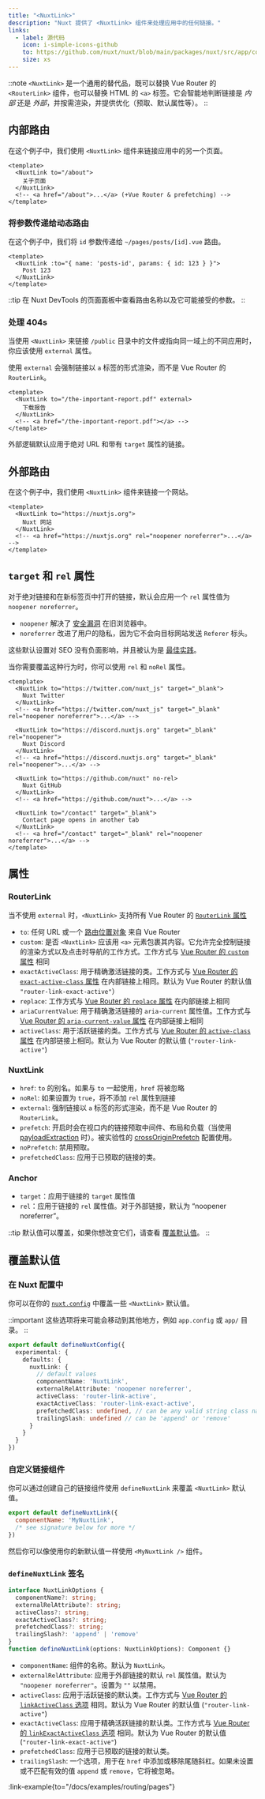 ```yaml
---
title: "<NuxtLink>"
description: "Nuxt 提供了 <NuxtLink> 组件来处理应用中的任何链接。"
links:
  - label: 源代码
    icon: i-simple-icons-github
    to: https://github.com/nuxt/nuxt/blob/main/packages/nuxt/src/app/components/nuxt-link.ts
    size: xs
---
```


::note
`<NuxtLink>` 是一个通用的替代品，既可以替换 Vue Router 的 `<RouterLink>` 组件，也可以替换 HTML 的 `<a>` 标签。它会智能地判断链接是 _内部_ 还是 _外部_，并按需渲染，并提供优化（预取、默认属性等）。
::

## 内部路由

在这个例子中，我们使用 `<NuxtLink>` 组件来链接应用中的另一个页面。

```vue [pages/index.vue]
<template>
  <NuxtLink to="/about">
    关于页面
  </NuxtLink>
  <!-- <a href="/about">...</a> (+Vue Router & prefetching) -->
</template>
```

### 将参数传递给动态路由

在这个例子中，我们将 `id` 参数传递给 `~/pages/posts/[id].vue` 路由。

```vue [pages/index.vue]
<template>
  <NuxtLink :to="{ name: 'posts-id', params: { id: 123 } }">
    Post 123
  </NuxtLink>
</template>
```

::tip
在 Nuxt DevTools 的页面面板中查看路由名称以及它可能接受的参数。
::

### 处理 404s

当使用 `<NuxtLink>` 来链接 `/public` 目录中的文件或指向同一域上的不同应用时，你应该使用 `external` 属性。

使用 `external` 会强制链接以 `a` 标签的形式渲染，而不是 Vue Router 的 `RouterLink`。

```vue [pages/index.vue]
<template>
  <NuxtLink to="/the-important-report.pdf" external>
    下载报告
  </NuxtLink>
  <!-- <a href="/the-important-report.pdf"></a> -->
</template>
```

外部逻辑默认应用于绝对 URL 和带有 `target` 属性的链接。

## 外部路由

在这个例子中，我们使用 `<NuxtLink>` 组件来链接一个网站。

```vue [app.vue]
<template>
  <NuxtLink to="https://nuxtjs.org">
    Nuxt 网站
  </NuxtLink>
  <!-- <a href="https://nuxtjs.org" rel="noopener noreferrer">...</a> -->
</template>
```

## `target` 和 `rel` 属性

对于绝对链接和在新标签页中打开的链接，默认会应用一个 `rel` 属性值为 `noopener noreferrer`。
- `noopener` 解决了 [安全漏洞](https://mathiasbynens.github.io/rel-noopener/) 在旧浏览器中。
- `noreferrer` 改进了用户的隐私，因为它不会向目标网站发送 `Referer` 标头。

这些默认设置对 SEO 没有负面影响，并且被认为是 [最佳实践](https://developer.chrome.com/docs/lighthouse/best-practices/external-anchors-use-rel-noopener)。

当你需要覆盖这种行为时，你可以使用 `rel` 和 `noRel` 属性。

```vue [app.vue]
<template>
  <NuxtLink to="https://twitter.com/nuxt_js" target="_blank">
    Nuxt Twitter
  </NuxtLink>
  <!-- <a href="https://twitter.com/nuxt_js" target="_blank" rel="noopener noreferrer">...</a> -->

  <NuxtLink to="https://discord.nuxtjs.org" target="_blank" rel="noopener">
    Nuxt Discord
  </NuxtLink>
  <!-- <a href="https://discord.nuxtjs.org" target="_blank" rel="noopener">...</a> -->

  <NuxtLink to="https://github.com/nuxt" no-rel>
    Nuxt GitHub
  </NuxtLink>
  <!-- <a href="https://github.com/nuxt">...</a> -->

  <NuxtLink to="/contact" target="_blank">
    Contact page opens in another tab
  </NuxtLink>
  <!-- <a href="/contact" target="_blank" rel="noopener noreferrer">...</a> -->
</template>
```

## 属性

### RouterLink

当不使用 `external` 时，`<NuxtLink>` 支持所有 Vue Router 的 [`RouterLink` 属性](https://router.vuejs.org/api/interfaces/RouterLinkProps.html)

- `to`: 任何 URL 或一个 [路由位置对象](https://router.vuejs.org/api/#RouteLocation) 来自 Vue Router
- `custom`: 是否 `<NuxtLink>` 应该用 `<a>` 元素包裹其内容。它允许完全控制链接的渲染方式以及点击时导航的工作方式。工作方式与 [Vue Router 的 `custom` 属性](https://router.vuejs.org/api/interfaces/RouterLinkProps.html#Properties-custom) 相同
- `exactActiveClass`: 用于精确激活链接的类。工作方式与 [Vue Router 的 `exact-active-class` 属性](https://router.vuejs.org/api/interfaces/RouterLinkProps.html#Properties-exactActiveClass) 在内部链接上相同。默认为 Vue Router 的默认值 `"router-link-exact-active"`）
- `replace`: 工作方式与 [Vue Router 的 `replace` 属性](https://router.vuejs.org/api/interfaces/RouteLocationOptions.html#Properties-replace) 在内部链接上相同
- `ariaCurrentValue`: 用于精确激活链接的 `aria-current` 属性值。工作方式与 [Vue Router 的 `aria-current-value` 属性](https://router.vuejs.org/api/interfaces/RouterLinkProps.html#Properties-ariaCurrentValue) 在内部链接上相同
- `activeClass`: 用于活跃链接的类。工作方式与 [Vue Router 的 `active-class` 属性](https://router.vuejs.org/api/interfaces/RouterLinkProps.html#Properties-activeClass) 在内部链接上相同。默认为 Vue Router 的默认值 (`"router-link-active"`)

### NuxtLink

- `href`: `to` 的别名。如果与 `to` 一起使用，`href` 将被忽略
- `noRel`: 如果设置为 `true`，将不添加 `rel` 属性到链接
- `external`: 强制链接以 `a` 标签的形式渲染，而不是 Vue Router 的 `RouterLink`。
- `prefetch`: 开启时会在视口内的链接预取中间件、布局和负载（当使用 [payloadExtraction](/docs/api/nuxt-config#crossoriginprefetch) 时）。被实验性的 [crossOriginPrefetch](/docs/api/nuxt-config#crossoriginprefetch) 配置使用。
- `noPrefetch`: 禁用预取。
- `prefetchedClass`: 应用于已预取的链接的类。

### Anchor

- `target`：应用于链接的 `target` 属性值
- `rel`：应用于链接的 `rel` 属性值。对于外部链接，默认为 “noopener noreferrer”。

::tip
默认值可以覆盖，如果你想改变它们，请查看 [覆盖默认值](#overwriting-defaults)。
::

## 覆盖默认值

### 在 Nuxt 配置中

你可以在你的 [`nuxt.config`](/docs/api/nuxt-config#defaults) 中覆盖一些 `<NuxtLink>` 默认值。

::important
这些选项将来可能会移动到其他地方，例如 `app.config` 或 `app/` 目录。
::

```ts [nuxt.config.ts]
export default defineNuxtConfig({
  experimental: {
    defaults: {
      nuxtLink: {
        // default values
        componentName: 'NuxtLink',
        externalRelAttribute: 'noopener noreferrer',
        activeClass: 'router-link-active',
        exactActiveClass: 'router-link-exact-active',
        prefetchedClass: undefined, // can be any valid string class name
        trailingSlash: undefined // can be 'append' or 'remove'
      }
    }
  }
})
```

### 自定义链接组件

你可以通过创建自己的链接组件使用 `defineNuxtLink` 来覆盖 `<NuxtLink>` 默认值。

```js [components/MyNuxtLink.ts]
export default defineNuxtLink({
  componentName: 'MyNuxtLink',
  /* see signature below for more */
})
```

然后你可以像使用你的新默认值一样使用 `<MyNuxtLink />` 组件。

### `defineNuxtLink` 签名

```ts
interface NuxtLinkOptions {
  componentName?: string;
  externalRelAttribute?: string;
  activeClass?: string;
  exactActiveClass?: string;
  prefetchedClass?: string;
  trailingSlash?: 'append' | 'remove'
}
function defineNuxtLink(options: NuxtLinkOptions): Component {}
```

- `componentName`: 组件的名称。默认为 `NuxtLink`。
- `externalRelAttribute`: 应用于外部链接的默认 `rel` 属性值。默认为 `"noopener noreferrer"`。设置为 `""` 以禁用。
- `activeClass`: 应用于活跃链接的默认类。工作方式与 [Vue Router 的 `linkActiveClass` 选项](https://router.vuejs.org/api/interfaces/RouterOptions.html#Properties-linkActiveClass) 相同。默认为 Vue Router 的默认值 (`"router-link-active"`)
- `exactActiveClass`: 应用于精确活跃链接的默认类。工作方式与 [Vue Router 的 `linkExactActiveClass` 选项](https://router.vuejs.org/api/interfaces/RouterOptions.html#Properties-linkExactActiveClass) 相同。默认为 Vue Router 的默认值 (`"router-link-exact-active"`)
- `prefetchedClass`: 应用于已预取的链接的默认类。
- `trailingSlash`: 一个选项，用于在 `href` 中添加或移除尾随斜杠。如果未设置或不匹配有效的值 `append` 或 `remove`，它将被忽略。

:link-example{to="/docs/examples/routing/pages"}
